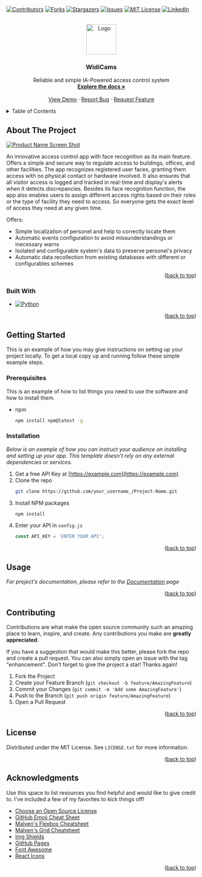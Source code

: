 <!-- Improved compatibility of back to top link: See: https://github.com/othneildrew/Best-README-Template/pull/73 -->
<a name="readme-top"></a>
<!--
*** Thanks for checking out the Best-README-Template. If you have a suggestion
*** that would make this better, please fork the repo and create a pull request
*** or simply open an issue with the tag "enhancement".
*** Don't forget to give the project a star!
*** Thanks again! Now go create something AMAZING! :D
-->



<!-- PROJECT SHIELDS -->
<!--
*** I'm using markdown "reference style" links for readability.
*** Reference links are enclosed in brackets [ ] instead of parentheses ( ).
*** See the bottom of this document for the declaration of the reference variables
*** for contributors-url, forks-url, etc. This is an optional, concise syntax you may use.
*** https://www.markdownguide.org/basic-syntax/#reference-style-links
-->
[![Contributors][contributors-shield]][contributors-url]
[![Forks][forks-shield]][forks-url]
[![Stargazers][stars-shield]][stars-url]
[![Issues][issues-shield]][issues-url]
[![MIT License][license-shield]][license-url]
[![LinkedIn][linkedin-shield]][linkedin-url]



<!-- PROJECT LOGO -->
<br />
<div align="center">
  <a href="https://github.com/MaximoBrandi/widicams">
    <img src="https://i.ibb.co/4JzWkBZ/WIDi.png" alt="Logo" width="80" height="80">
  </a>

  <h3 align="center">WidiCams</h3>

  <p align="center">
    Reliable and simple IA-Powered access control system
    <br />
    <a href="https://github.com/MaximoBrandi/widicams"><strong>Explore the docs »</strong></a>
    <br />
    <br />
    <a href="https://widicams.curseofacademy.com.ar">View Demo</a>
    ·
    <a href="https://github.com/MaximoBrandi/widicams/issues">Report Bug</a>
    ·
    <a href="https://github.com/MaximoBrandi/widicams/issues">Request Feature</a>
  </p>
</div>



<!-- TABLE OF CONTENTS -->
<details>
  <summary>Table of Contents</summary>
  <ol>
    <li>
      <a href="#about-the-project">About The Project</a>
      <ul>
        <li><a href="#built-with">Built With</a></li>
      </ul>
    </li>
    <li>
      <a href="#getting-started">Getting Started</a>
      <ul>
        <li><a href="#prerequisites">Prerequisites</a></li>
        <li><a href="#installation">Installation</a></li>
      </ul>
    </li>
    <li><a href="#usage">Usage</a></li>
    <li><a href="#roadmap">Roadmap</a></li>
    <li><a href="#contributing">Contributing</a></li>
    <li><a href="#license">License</a></li>
    <li><a href="#contact">Contact</a></li>
    <li><a href="#acknowledgments">Acknowledgments</a></li>
  </ol>
</details>



<!-- ABOUT THE PROJECT -->
## About The Project

[![Product Name Screen Shot][product-screenshot]](https://example.com)

An innovative access control app with face recognition as its main feature. Offers a simple and secure way to regulate access to buildings, offices, and other facilities. The app recognizes registered user faces, granting them access with no physical contact or hardware involved. It also ensures that all visitor access is logged and tracked in real-time and display's alerts when it detects discrepancies.
Besides its face recognition function, the app also enables users to assign different access rights based on their roles or the type of facility they need to access. So everyone gets the exact level of access they need at any given time.

Offers:
* Simple localization of personel and help to correctly locate them
* Automatic events configuration to avoid missunderstandings or inecessary warns
* Isolated and configurable system's data to preserve personel's privacy
* Automatic data recollection from existing databases with different or configurables schemes

<p align="right">(<a href="#readme-top">back to top</a>)</p>



### Built With

* [![Python][Python]][Python-url]

<p align="right">(<a href="#readme-top">back to top</a>)</p>



<!-- GETTING STARTED -->
## Getting Started

This is an example of how you may give instructions on setting up your project locally.
To get a local copy up and running follow these simple example steps.

### Prerequisites

This is an example of how to list things you need to use the software and how to install them.
* npm
  ```sh
  npm install npm@latest -g
  ```

### Installation

_Below is an example of how you can instruct your audience on installing and setting up your app. This template doesn't rely on any external dependencies or services._

1. Get a free API Key at [https://example.com](https://example.com)
2. Clone the repo
   ```sh
   git clone https://github.com/your_username_/Project-Name.git
   ```
3. Install NPM packages
   ```sh
   npm install
   ```
4. Enter your API in `config.js`
   ```js
   const API_KEY = 'ENTER YOUR API';
   ```

<p align="right">(<a href="#readme-top">back to top</a>)</p>



<!-- USAGE EXAMPLES -->
## Usage

_For project's documentation, please refer to the [Documentation](https://widicams.curseofacademy.com.ar) page_

<p align="right">(<a href="#readme-top">back to top</a>)</p>




<!-- CONTRIBUTING -->
## Contributing

Contributions are what make the open source community such an amazing place to learn, inspire, and create. Any contributions you make are **greatly appreciated**.

If you have a suggestion that would make this better, please fork the repo and create a pull request. You can also simply open an issue with the tag "enhancement".
Don't forget to give the project a star! Thanks again!

1. Fork the Project
2. Create your Feature Branch (`git checkout -b feature/AmazingFeature`)
3. Commit your Changes (`git commit -m 'Add some AmazingFeature'`)
4. Push to the Branch (`git push origin feature/AmazingFeature`)
5. Open a Pull Request

<p align="right">(<a href="#readme-top">back to top</a>)</p>



<!-- LICENSE -->
## License

Distributed under the MIT License. See `LICENSE.txt` for more information.

<p align="right">(<a href="#readme-top">back to top</a>)</p>



<!-- ACKNOWLEDGMENTS -->
## Acknowledgments

Use this space to list resources you find helpful and would like to give credit to. I've included a few of my favorites to kick things off!

* [Choose an Open Source License](https://choosealicense.com)
* [GitHub Emoji Cheat Sheet](https://www.webpagefx.com/tools/emoji-cheat-sheet)
* [Malven's Flexbox Cheatsheet](https://flexbox.malven.co/)
* [Malven's Grid Cheatsheet](https://grid.malven.co/)
* [Img Shields](https://shields.io)
* [GitHub Pages](https://pages.github.com)
* [Font Awesome](https://fontawesome.com)
* [React Icons](https://react-icons.github.io/react-icons/search)

<p align="right">(<a href="#readme-top">back to top</a>)</p>



<!-- MARKDOWN LINKS & IMAGES -->
<!-- https://www.markdownguide.org/basic-syntax/#reference-style-links -->
[contributors-shield]: https://img.shields.io/github/contributors/MaximoBrandi/widicams.svg?style=for-the-badge
[contributors-url]: https://github.com/MaximoBrandi/widicams/graphs/contributors
[forks-shield]: https://img.shields.io/github/forks/MaximoBrandi/widicams.svg?style=for-the-badge
[forks-url]: https://github.com/MaximoBrandi/widicams/network/members
[stars-shield]: https://img.shields.io/github/stars/MaximoBrandi/widicams.svg?style=for-the-badge
[stars-url]: https://github.com/MaximoBrandi/widicams/stargazers
[issues-shield]: https://img.shields.io/github/issues/MaximoBrandi/widicams.svg?style=for-the-badge
[issues-url]: https://github.com/MaximoBrandi/widicams/issues
[license-shield]: https://img.shields.io/github/license/MaximoBrandi/widicams.svg?style=for-the-badge
[license-url]: https://github.com/MaximoBrandi/widicams/LICENSE.txt
[linkedin-shield]: https://img.shields.io/badge/-LinkedIn-black.svg?style=for-the-badge&logo=linkedin&colorB=555
[linkedin-url]: https://linkedin.com/in/othneildrew
[product-screenshot]: https://pbs.twimg.com/media/FpRiLwkaEAAMGKH?format=jpg&name=medium
[Python]: https://upload.wikimedia.org/wikipedia/commons/thumb/1/1b/Blue_Python_3.9_Shield_Badge.svg/76px-Blue_Python_3.9_Shield_Badge.svg.png
[Python-url]: https://www.python.org/
